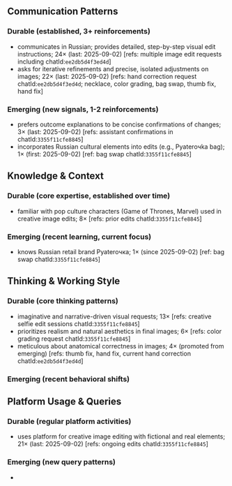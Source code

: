 ## Communication Patterns
### Durable (established, 3+ reinforcements)
- communicates in Russian; provides detailed, step-by-step visual edit instructions; 24× (last: 2025-09-02) [refs: multiple image edit requests including chatId:`ee2db5d4f3ed4d`]
- asks for iterative refinements and precise, isolated adjustments on images; 22× (last: 2025-09-02) [refs: hand correction request chatId:`ee2db5d4f3ed4d`; necklace, color grading, bag swap, thumb fix, hand fix]

### Emerging (new signals, 1-2 reinforcements)
- prefers outcome explanations to be concise confirmations of changes; 3× (last: 2025-09-02) [refs: assistant confirmations in chatId:`3355f11cfe8845`]
- incorporates Russian cultural elements into edits (e.g., Pyaterочka bag); 1× (first: 2025-09-02) [ref: bag swap chatId:`3355f11cfe8845`]

## Knowledge & Context
### Durable (core expertise, established over time)
- familiar with pop culture characters (Game of Thrones, Marvel) used in creative image edits; 8× [refs: prior edits chatId:`3355f11cfe8845`]

### Emerging (recent learning, current focus)
- knows Russian retail brand Pyaterочка; 1× (since 2025-09-02) [ref: bag swap chatId:`3355f11cfe8845`]

## Thinking & Working Style
### Durable (core thinking patterns)
- imaginative and narrative-driven visual requests; 13× [refs: creative selfie edit sessions chatId:`3355f11cfe8845`]
- prioritizes realism and natural aesthetics in final images; 6× [refs: color grading request chatId:`3355f11cfe8845`]
- meticulous about anatomical correctness in images; 4× (promoted from emerging) [refs: thumb fix, hand fix, current hand correction chatId:`ee2db5d4f3ed4d`]

### Emerging (recent behavioral shifts)

## Platform Usage & Queries
### Durable (regular platform activities)
- uses platform for creative image editing with fictional and real elements; 21× (last: 2025-09-02) [refs: ongoing edits chatId:`3355f11cfe8845`]

### Emerging (new query patterns)
- 

